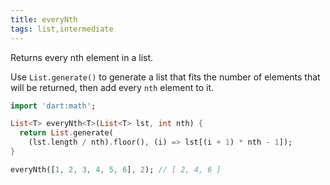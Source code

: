 ```yaml
---
title: everyNth
tags: list,intermediate
---
```


Returns every nth element in a list.

Use `List.generate()` to generate a list that fits the number of elements that will be returned, then add every `nth` element to it.

```dart
import 'dart:math';

List<T> everyNth<T>(List<T> lst, int nth) {
  return List.generate(
    (lst.length / nth).floor(), (i) => lst[(i + 1) * nth - 1]);
}
```

```dart
everyNth([1, 2, 3, 4, 5, 6], 2); // [ 2, 4, 6 ]
```
